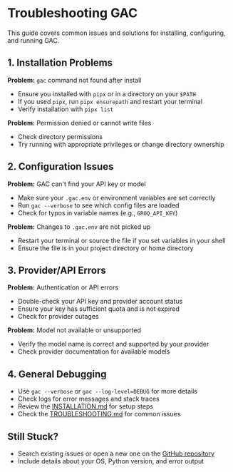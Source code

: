 # Troubleshooting GAC

This guide covers common issues and solutions for installing, configuring, and running GAC.

## 1. Installation Problems

**Problem:** `gac` command not found after install

- Ensure you installed with `pipx` or in a directory on your `$PATH`
- If you used `pipx`, run `pipx ensurepath` and restart your terminal
- Verify installation with `pipx list`

**Problem:** Permission denied or cannot write files

- Check directory permissions
- Try running with appropriate privileges or change directory ownership

## 2. Configuration Issues

**Problem:** GAC can't find your API key or model

- Make sure your `.gac.env` or environment variables are set correctly
- Run `gac --verbose` to see which config files are loaded
- Check for typos in variable names (e.g., `GROQ_API_KEY`)

**Problem:** Changes to `.gac.env` are not picked up

- Restart your terminal or source the file if you set variables in your shell
- Ensure the file is in your project directory or home directory

## 3. Provider/API Errors

**Problem:** Authentication or API errors

- Double-check your API key and provider account status
- Ensure your key has sufficient quota and is not expired
- Check for provider outages

**Problem:** Model not available or unsupported

- Verify the model name is correct and supported by your provider
- Check provider documentation for available models

## 4. General Debugging

- Use `gac --verbose` or `gac --log-level=DEBUG` for more details
- Check logs for error messages and stack traces
- Review the [INSTALLATION.md](INSTALLATION.md) for setup steps
- Check the [TROUBLESHOOTING.md](TROUBLESHOOTING.md) for common issues

## Still Stuck?

- Search existing issues or open a new one on the [GitHub repository](https://github.com/cellwebb/gac)
- Include details about your OS, Python version, and error output
